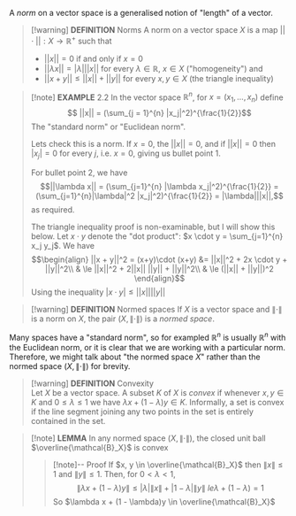 A *norm* on a vector space is a generalised notion of "length" of a vector.

>[!warning] **DEFINITION** Norms 
>A norm on a vector space $X$ is a map $|| \cdot || : X \rightarrow \mathbb{R}^+$ such that 
> - $|| x || = 0$ if and only if $x = 0$ 
> - $|| \lambda x || = |\lambda|||x||$ for every $\lambda \in \mathbb{R},\ x \in X$ ("homogeneity") and 
> - $||x + y|| \le ||x|| + ||y||$ for every $x, y \in X$ (the triangle inequality)

>[!note] **EXAMPLE** 2.2 
>In the vector space $\mathbb{R}^n$, for $x = (x_1,..., x_n)$ define 
>$$ ||x|| = (\sum_{j = 1}^{n} |x_j|^2)^{\frac{1}{2}}$$
>The "standard norm" or "Euclidean norm".
>
>Lets check this is a norm. If $x = 0$, the $||x|| = 0$, and if $||x|| = 0$ then $|x_j| = 0$ for every $j$, i.e. $x = 0$, giving us bullet point 1. 
>
>For bullet point 2, we have 
>$$||\lambda x|| = (\sum_{j=1}^{n} |\lambda x_j|^2)^{\frac{1}{2}} = (\sum_{j=1}^{n}|\lambda|^2 |x_j|^2)^{\frac{1}{2}} = |\lambda|||x||,$$
>as required.
>
>The triangle inequality proof is non-examinable, but I will show this below. 
>Let $x \cdot y$ denote the "dot product": $x \cdot y = \sum_{j=1}^{n} x_j y_j$. We have
>$$\begin{align}
>||x + y||^2 = (x+y)\cdot (x+y) &= ||x||^2 + 2x \cdot y + ||y||^2\\
>& \le ||x||^2 + 2||x|| ||y|| + ||y||^2\\
>& \le (||x|| + ||y||)^2 
>\end{align}$$
>Using the inequality $|x \cdot y| \le ||x||||y||$ 
>

>[!warning] **DEFINITION** Normed spaces
>If $X$ is a vector space and $\lVert \cdot \rVert$ is a norm on $X$, the pair $(X, \lVert \cdot \rVert)$ is a *normed space*.

Many spaces have a "standard norm", so for exampled $\mathbb{R}^n$ is usually $\mathbb{R}^n$ with the Euclidean norm, or it is clear that we are working with a particular norm. Therefore, we might talk about "the normed space $X$" rather than the normed space $(X, \lVert \cdot \rVert)$ for brevity. 

>[!warning] **DEFINITION** Convexity  
>Let $X$ be a vector space. A subset $K$ of $X$ is *convex* if whenever $x, y \in K$ and $0 \le \lambda \le 1$ we have $\lambda x + (1 - \lambda) y \in K$.
>Informally, a set is convex if the line segment joining any two points in the set is entirely contained in the set. 

>[!note] **LEMMA** 
>In any normed space $(X, \lVert \cdot \rVert)$, the closed unit ball $\overline{\mathcal{B}_X}$ is convex
>
>> [!note]-- Proof 
>> If $x, y \in \overline{\mathcal{B}_X}$ then $\lVert x\rVert \le 1$ and $\lVert y \rVert \le 1$. Then, for $0 < \lambda < 1$,
>> $$ \lVert \lambda x + (1 - \lambda) y \rVert \le |\lambda| \lVert x \rVert + | 1 - \lambda| \lVert y \rVert \ le \lambda+ (1 - \lambda) = 1$$
>> So $\lambda x + (1 - \lambda)y \in \overline{\mathcal{B}_X}$
